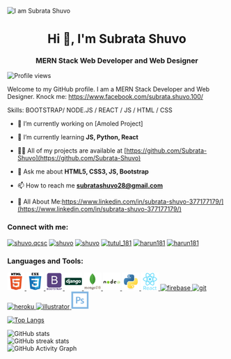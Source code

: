 ![I am Subrata Shuvo](https://i.ibb.co/kXkdZtJ/Agrabah.png)


<h1 align="center">Hi 👋, I'm Subrata Shuvo</h1>
<h3 align="center">MERN Stack Web Developer and Web Designer</h3>

![Profile views](https://gpvc.arturio.dev/Subrata-Shuvo) 

Welcome to my GitHub profile. I am a MERN Stack Developer and Web Designer. 
Knock me: https://www.facebook.com/subrata.shuvo.100/

Skills: BOOTSTRAP/ NODE.JS / REACT / JS / HTML / CSS
 

- 🔭 I’m currently working on [Amoled Project]

- 🌱 I’m currently learning **JS, Python, React**

- 👨‍💻 All of my projects are available at [https://github.com/Subrata-Shuvo](https://github.com/Subrata-Shuvo)

- 💬 Ask me about **HTML5, CSS3, JS, Bootstrap**

- 📫 How to reach me **subratashuvo28@gmail.com**

- 📄 All About Me:https://www.linkedin.com/in/subrata-shuvo-377177179/](https://www.linkedin.com/in/subrata-shuvo-377177179/)

<h3 align="left">Connect with me:</h3>
<p align="left">
<a href="https://www.facebook.com/subrata.shuvo.100/" target="blank"><img align="center" src="https://raw.githubusercontent.com/rahuldkjain/github-profile-readme-generator/master/src/images/icons/Social/facebook.svg" alt="shuvo.qcsc" height="30" width="40" /></a>
<a href="https://www.linkedin.com/in/subrata-shuvo-377177179/" target="blank"><img align="center" src="https://raw.githubusercontent.com/rahuldkjain/github-profile-readme-generator/master/src/images/icons/Social/linked-in-alt.svg" alt="shuvo" height="30" width="40" /></a>
<a href="https://codepen.io/subrata-shuvo" target="blank"><img align="center" src="https://raw.githubusercontent.com/rahuldkjain/github-profile-readme-generator/master/src/images/icons/Social/codepen.svg" alt="shuvo" height="30" width="40" /></a>
<a href="https://www.instagram.com/sshuvo0/" target="blank"><img align="center" src="https://raw.githubusercontent.com/rahuldkjain/github-profile-readme-generator/master/src/images/icons/Social/instagram.svg" alt="tutul_181" height="30" width="40" /></a>
<a href="https://dribbble.com/Subrata-Shuvo" target="blank"><img align="center" src="https://raw.githubusercontent.com/rahuldkjain/github-profile-readme-generator/master/src/images/icons/Social/dribbble.svg" alt="harun181" height="30" width="40" /></a>
<a href="https://www.behance.net/subratashu23c6" target="blank"><img align="center" src="https://raw.githubusercontent.com/rahuldkjain/github-profile-readme-generator/master/src/images/icons/Social/behance.svg" alt="harun181" height="30" width="40" /></a>
</p>

<h3 align="left">Languages and Tools:</h3>
<p align="left"> 
<a href="https://www.w3.org/html/" target="_blank"> <img src="https://raw.githubusercontent.com/devicons/devicon/master/icons/html5/html5-original-wordmark.svg" alt="html5" width="40" height="40"/> </a> 
<a href="https://www.w3schools.com/css/" target="_blank"> <img src="https://raw.githubusercontent.com/devicons/devicon/master/icons/css3/css3-original-wordmark.svg" alt="css3" width="40" height="40"/> </a>
<a href="https://getbootstrap.com" target="_blank"> <img src="https://raw.githubusercontent.com/devicons/devicon/master/icons/bootstrap/bootstrap-plain-wordmark.svg" alt="bootstrap" width="40" height="40"/> </a> 
<a href="https://www.djangoproject.com/" target="_blank"> <img src="https://raw.githubusercontent.com/devicons/devicon/master/icons/django/django-original.svg" alt="django" width="40" height="40"/> </a> 
<a href="https://www.mongodb.com/" target="_blank"> <img src="https://raw.githubusercontent.com/devicons/devicon/master/icons/mongodb/mongodb-original-wordmark.svg" alt="mongodb" width="40" height="40"/> </a> 
<a href="https://nodejs.org" target="_blank"> <img src="https://raw.githubusercontent.com/devicons/devicon/master/icons/nodejs/nodejs-original-wordmark.svg" alt="nodejs" width="40" height="40"/> </a>
<a href="https://www.python.org" target="_blank"> <img src="https://raw.githubusercontent.com/devicons/devicon/master/icons/python/python-original.svg" alt="python" width="40" height="40"/> </a> 
<a href="https://reactjs.org/" target="_blank"> <img src="https://raw.githubusercontent.com/devicons/devicon/master/icons/react/react-original-wordmark.svg" alt="react" width="40" height="40"/> </a> 
<a href="https://firebase.google.com/" target="_blank"> <img src="https://www.vectorlogo.zone/logos/firebase/firebase-icon.svg" alt="firebase" width="40" height="40"/> </a> 
<a href="https://git-scm.com/" target="_blank"> <img src="https://www.vectorlogo.zone/logos/git-scm/git-scm-icon.svg" alt="git" width="40" height="40"/> </a> 
<a href="https://heroku.com" target="_blank"> <img src="https://www.vectorlogo.zone/logos/heroku/heroku-icon.svg" alt="heroku" width="40" height="40"/> </a> 
<a href="https://www.adobe.com/in/products/illustrator.html" target="_blank"> <img src="https://www.vectorlogo.zone/logos/adobe_illustrator/adobe_illustrator-icon.svg" alt="illustrator" width="40" height="40"/> </a> 
<a href="https://www.photoshop.com/en" target="_blank"> <img src="https://raw.githubusercontent.com/devicons/devicon/master/icons/photoshop/photoshop-line.svg" alt="photoshop" width="40" height="40"/> </a> 
</p>

[![Top Langs](https://github-readme-stats.vercel.app/api/top-langs/?username=Subrata-Shuvo)](https://github.com/anuraghazra/github-readme-stats)

![GitHub stats](https://github-readme-stats.vercel.app/api?username=Subrata-Shuvo&show_icons=true)  
![GitHub streak stats](https://github-readme-streak-stats.herokuapp.com/?user=Subrata-Shuvo)  
![GitHub Activity Graph](https://activity-graph.herokuapp.com/graph?username=Subrata-Shuvo)  
